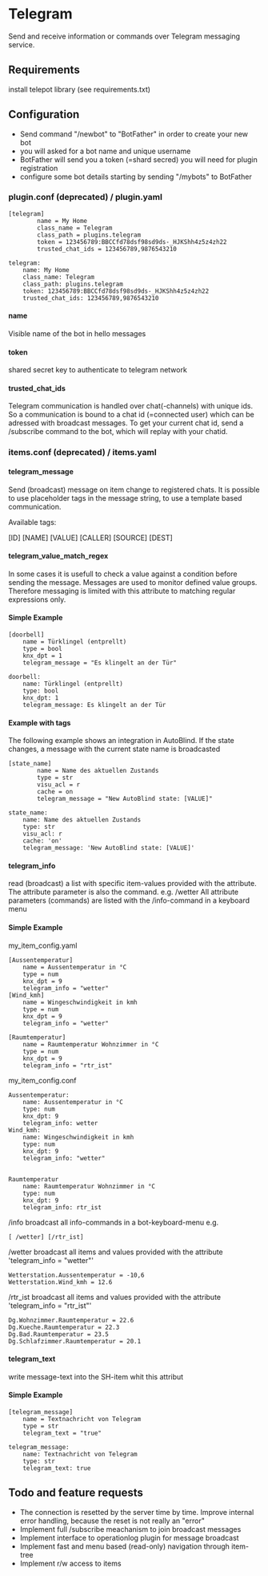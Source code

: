 # Telegram

Send and receive information or commands over Telegram messaging service.  

## Requirements

install telepot library (see requirements.txt)

## Configuration

* Send command "/newbot" to "BotFather" in order to create your new bot
* you will asked for a bot name and unique username 
* BotFather will send you a token (=shard secred) you will need for plugin registration
* configure some bot details starting by sending "/mybots" to BotFather

### plugin.conf (deprecated) / plugin.yaml

```
[telegram]
        name = My Home
        class_name = Telegram
        class_path = plugins.telegram
        token = 123456789:BBCCfd78dsf98sd9ds-_HJKShh4z5z4zh22
        trusted_chat_ids = 123456789,9876543210
```

```
telegram:
    name: My Home
    class_name: Telegram
    class_path: plugins.telegram
    token: 123456789:BBCCfd78dsf98sd9ds-_HJKShh4z5z4zh22
    trusted_chat_ids: 123456789,9876543210
```

#### name

Visible name of the bot in hello messages

#### token

shared secret key to authenticate to telegram network

#### trusted_chat_ids

Telegram communication is handled over chat(-channels) with unique ids. So a communication is bound to a chat id (=connected user) which can be adressed with broadcast messages. To get your current chat id, send a /subscribe command to the bot, which will replay with your chatid.  

### items.conf (deprecated) / items.yaml

#### telegram_message 

Send (broadcast) message on item change to registered chats. 
It is possible to use placeholder tags in the message string, to use a template based communication.

Available tags:

[ID]
[NAME]
[VALUE]
[CALLER]
[SOURCE]
[DEST]

#### telegram_value_match_regex

In some cases it is usefull to check a value against a condition before sending the message. Messages are used to monitor defined value groups. Therefore messaging is limited with this attribute to matching regular expressions only.

#### Simple Example

```
[doorbell]
	name = Türklingel (entprellt)
	type = bool
	knx_dpt = 1
	telegram_message = "Es klingelt an der Tür"
```

```
doorbell:
    name: Türklingel (entprellt)
    type: bool
    knx_dpt: 1
    telegram_message: Es klingelt an der Tür
```
	
#### Example with tags

The following example shows an integration in AutoBlind.
If the state changes, a message with the current state name is broadcasted 

```
[state_name]
        name = Name des aktuellen Zustands
        type = str
        visu_acl = r
        cache = on
        telegram_message = "New AutoBlind state: [VALUE]"
```

```
state_name:
    name: Name des aktuellen Zustands
    type: str
    visu_acl: r
    cache: 'on'
    telegram_message: 'New AutoBlind state: [VALUE]'
```

#### telegram_info

read (broadcast) a list with specific item-values provided with the attribute.
The attribute parameter is also the command. 
e.g. /wetter
All attribute parameters (commands) are listed with the /info-command in a keyboard menu

#### Simple Example

my_item_config.yaml
```
[Aussentemperatur]
	name = Aussentemperatur in °C
	type = num
	knx_dpt = 9
	telegram_info = "wetter"
[Wind_kmh]
	name = Wingeschwindigkeit in kmh
	type = num
	knx_dpt = 9
	telegram_info = "wetter"

[Raumtemperatur]
	name = Raumtemperatur Wohnzimmer in °C
	type = num
	knx_dpt = 9
	telegram_info = "rtr_ist"

```
my_item_config.conf
```
Aussentemperatur:
    name: Aussentemperatur in °C
    type: num
    knx_dpt: 9
    telegram_info: wetter
Wind_kmh:
    name: Wingeschwindigkeit in kmh
    type: num
    knx_dpt: 9
    telegram_info: "wetter"


Raumtemperatur
    name: Raumtemperatur Wohnzimmer in °C
    type: num
    knx_dpt: 9
    telegram_info: rtr_ist

```
/info broadcast all info-commands in a bot-keyboard-menu e.g.
    
    [ /wetter] [/rtr_ist]

/wetter broadcast all items and values provided with the attribute 'telegram_info = "wetter"'

    Wetterstation.Aussentemperatur = -10,6
    Wetterstation.Wind_kmh = 12.6

/rtr_ist broadcast all items and values provided with the attribute 'telegram_info = "rtr_ist"'

    Dg.Wohnzimmer.Raumtemperatur = 22.6
    Dg.Kueche.Raumtemperatur = 22.3
    Dg.Bad.Raumtemperatur = 23.5
    Dg.Schlafzimmer.Raumtemperatur = 20.1

#### telegram_text

write message-text into the SH-item whit this attribut

#### Simple Example

```
[telegram_message]
	name = Textnachricht von Telegram
	type = str
	telegram_text = "true"
```

```
telegram_message:
    name: Textnachricht von Telegram
    type: str
    telegram_text: true
```

## Todo and feature requests

* The connection is resetted by the server time by time. Improve internal error handling, because the reset is not really an "error"
* Implement full /subscribe meachanism to join broadcast messages
* Implement interface to operationlog plugin for message broadcast
* Implement fast and menu based (read-only) navigation through item-tree
* Implement r/w access to items

